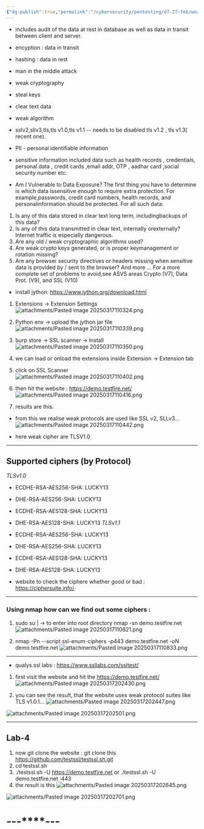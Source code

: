 ```yaml
---
{"dg-publish":true,"permalink":"/cybersecurity/pentesting/d7-27-feb/weak-cryptography/"}
---
```



- includes audit of the data at rest in database as well as data in transit between client and server.
- encyption : data in transit
- hashing : data in rest
- man in the middle attack
- weak cryptography
- steal keys
- clear text data
- weak algorithm
- sslv2,sllv3,tls,tls v1.0,tls v1.1 -- needs to be disabled tls v1.2 , tls v1.3( recent one).

- PII - personal identifiable information
- sensitive information included data such as health records , credentials, personal data , credit cards ,email addr, OTP , aadhar card ,social security number etc.

- Am I Vulnerable to Data Exposure?
The first thing you have to determine is which data issensitive enough to require extra protection. For example,passwords, credit card numbers, health records, and personalinformation should be protected. For all such data:

1. Is any of this data stored in clear text long term, includingbackups of this data?
2. Is any of this data transmitted in clear text, internally orexternally? Internet traffic is especially dangerous.
3. Are any old / weak cryptographic algorithms used?
4. Are weak crypto keys generated, or is proper keymanagement or rotation missing?
5. Are any browser security directives or headers missing when sensitive data is provided by / sent to the browser? And more … For a more complete set of problems to avoid,see ASVS areas Crypto (V7), Data Prot. (V9), and SSL (V10) 

- install jython: https://www.jython.org/download.html

1. Extensions → Extension Settings
![attachments/Pasted image 20250317110324.png](/img/user/Cybersecurity/Pentesting/D7_27%20Feb/attachments/Pasted%20image%2020250317110324.png)

2. Python env → upload the jython jar file
![attachments/Pasted image 20250317110339.png](/img/user/Cybersecurity/Pentesting/D7_27%20Feb/attachments/Pasted%20image%2020250317110339.png)

3. burp store → SSL scanner → Install
![attachments/Pasted image 20250317110350.png](/img/user/Cybersecurity/Pentesting/D7_27%20Feb/attachments/Pasted%20image%2020250317110350.png)

4. we can load or onload the extensions inside Extension → Extension tab
5. click on SSL Scanner
![attachments/Pasted image 20250317110402.png](/img/user/Cybersecurity/Pentesting/D7_27%20Feb/attachments/Pasted%20image%2020250317110402.png)
6. then hit the website : https://demo.testfire.net/
![attachments/Pasted image 20250317110416.png](/img/user/Cybersecurity/Pentesting/D7_27%20Feb/attachments/Pasted%20image%2020250317110416.png)

7. results are this.
- from this we realise weak protocols are used like SSL v2, SLLv3...
![attachments/Pasted image 20250317110442.png](/img/user/Cybersecurity/Pentesting/D7_27%20Feb/attachments/Pasted%20image%2020250317110442.png)

- here weak cipher are TLSV1.0

----
## **Supported ciphers (by Protocol)**

*TLSv1.0*
- ECDHE-RSA-AES256-SHA: LUCKY13
- DHE-RSA-AES256-SHA: LUCKY13
- ECDHE-RSA-AES128-SHA: LUCKY13
- DHE-RSA-AES128-SHA: LUCKY13
*TLSv1.1*
- ECDHE-RSA-AES256-SHA: LUCKY13
- DHE-RSA-AES256-SHA: LUCKY13
- ECDHE-RSA-AES128-SHA: LUCKY13
- DHE-RSA-AES128-SHA: LUCKY13

- website to check the ciphere whether good or bad : https://ciphersuite.info/

----
### **Using nmap how can we find out some ciphers :**
1. sudo su
| → to enter into root directory
nmap -sn demo.testfire.net
![attachments/Pasted image 20250317110821.png](/img/user/Cybersecurity/Pentesting/D7_27%20Feb/attachments/Pasted%20image%2020250317110821.png)

2. nmap -Pn --script ssl-enum-ciphers -p443 demo.testfire.net 
-oN demo.testfire.net
![attachments/Pasted image 20250317110833.png](/img/user/Cybersecurity/Pentesting/D7_27%20Feb/attachments/Pasted%20image%2020250317110833.png)

----
- qualys.ssl labs : https://www.ssllabs.com/ssltest/
1. first visit the website and hit the https://demo.testfire.net/
![attachments/Pasted image 20250317202430.png](/img/user/Cybersecurity/Pentesting/D7_27%20Feb/attachments/Pasted%20image%2020250317202430.png)

2. you can see the result, that the website uses weak protocol suites like TLS v1.0.1...
![attachments/Pasted image 20250317202447.png](/img/user/Cybersecurity/Pentesting/D7_27%20Feb/attachments/Pasted%20image%2020250317202447.png)

![attachments/Pasted image 20250317202501.png](/img/user/Cybersecurity/Pentesting/D7_27%20Feb/attachments/Pasted%20image%2020250317202501.png)

---
## Lab-4

1. now git clone the website : git clone this https://github.com/testssl/testssl.sh.git
2. cd testssl.sh
3. ./testssl.sh -U https://demo.testfire.net
or
./testssl.sh -U demo.testfire.net :443
4. the result is this
![attachments/Pasted image 20250317202645.png](/img/user/Cybersecurity/Pentesting/D7_27%20Feb/attachments/Pasted%20image%2020250317202645.png)

![attachments/Pasted image 20250317202701.png](/img/user/Cybersecurity/Pentesting/D7_27%20Feb/attachments/Pasted%20image%2020250317202701.png)


#                                    ---****---
